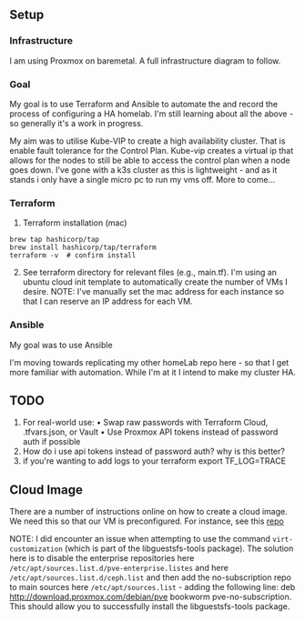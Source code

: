 ## Setup

### Infrastructure

I am using Proxmox on baremetal. A full infrastructure diagram to follow.

### Goal

My goal is to use Terraform and Ansible to automate the and record the process of configuring a HA homelab. I'm still learning about all the above - so generally it's a work in progress.

My aim was to utilise Kube-VIP to create a high availability cluster. That is enable fault tolerance for the Control Plan. Kube-vip creates a virtual ip that allows for the nodes to still be able to access the control plan when a node goes down. I've gone with a k3s cluster as this is lightweight - and as it stands i only have a single micro pc to run my vms off. More to come...

### Terraform

1. Terraform installation (mac)

```
brew tap hashicorp/tap
brew install hashicorp/tap/terraform
terraform -v  # confirm install
```

2. See terraform directory for relevant files (e.g., main.tf). I'm using an ubuntu cloud init template to automatically create the number of VMs I desire. NOTE: I've manually set the mac address for each instance so that I can reserve an IP address for each VM.

### Ansible

My goal was to use Ansible

I'm moving towards replicating my other homeLab repo here - so that I get more familiar with automation. While I'm at it I intend to make my cluster HA.

## TODO

1. For real-world use:
   • Swap raw passwords with Terraform Cloud, .tfvars.json, or Vault
   • Use Proxmox API tokens instead of password auth if possible
2. How do i use api tokens instead of password auth? why is this better?
3. if you're wanting to add logs to your terraform export TF_LOG=TRACE

## Cloud Image

There are a number of instructions online on how to create a cloud image. We need this so that our VM is preconfigured. For instance, see this [repo]('https://github.com/HouseOfLogicGH/ProxmoxPVE/blob/main/TerraformOpenTofuCloudInit/cloudinitsetuporacular.sh')

NOTE: I did encounter an issue when attempting to use the command `virt-customization` (which is part of the libguestsfs-tools package). The solution here is to disable the enterprise repositories here `/etc/apt/sources.list.d/pve-enterprise.listes` and here `/etc/apt/sources.list.d/ceph.list` and then add the no-subscription repo to main sources here `/etc/apt/sources.list` - adding the following line: deb http://download.proxmox.com/debian/pve bookworm pve-no-subscription. This should allow you to successfully install the libguestsfs-tools package.
